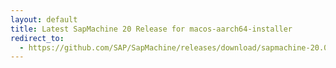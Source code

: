 ```yaml
---
layout: default
title: Latest SapMachine 20 Release for macos-aarch64-installer
redirect_to:
  - https://github.com/SAP/SapMachine/releases/download/sapmachine-20.0.1/sapmachine-jdk-20.0.1_macos-aarch64_bin.dmg
---
```

